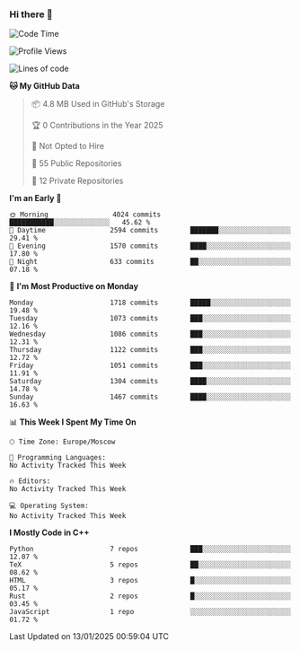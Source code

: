 ### Hi there 👋

<!--
**SemenMartynov/SemenMartynov** is a ✨ _special_ ✨ repository because its `README.md` (this file) appears on your GitHub profile.

Here are some ideas to get you started:

- 🔭 I’m currently working on ...
- 🌱 I’m currently learning ...
- 👯 I’m looking to collaborate on ...
- 🤔 I’m looking for help with ...
- 💬 Ask me about ...
- 📫 How to reach me: ...
- 😄 Pronouns: ...
- ⚡ Fun fact: ...
-->

<!--START_SECTION:waka-->
![Code Time](http://img.shields.io/badge/Code%20Time-0%20secs-blue)

![Profile Views](http://img.shields.io/badge/Profile%20Views-2-blue)

![Lines of code](https://img.shields.io/badge/From%20Hello%20World%20I%27ve%20Written-7.6%20million%20lines%20of%20code-blue)

**🐱 My GitHub Data** 

> 📦 4.8 MB Used in GitHub's Storage 
 > 
> 🏆 0 Contributions in the Year 2025
 > 
> 🚫 Not Opted to Hire
 > 
> 📜 55 Public Repositories 
 > 
> 🔑 12 Private Repositories 
 > 
**I'm an Early 🐤** 

```text
🌞 Morning                4024 commits        ███████████░░░░░░░░░░░░░░   45.62 % 
🌆 Daytime                2594 commits        ███████░░░░░░░░░░░░░░░░░░   29.41 % 
🌃 Evening                1570 commits        ████░░░░░░░░░░░░░░░░░░░░░   17.80 % 
🌙 Night                  633 commits         ██░░░░░░░░░░░░░░░░░░░░░░░   07.18 % 
```
📅 **I'm Most Productive on Monday** 

```text
Monday                   1718 commits        █████░░░░░░░░░░░░░░░░░░░░   19.48 % 
Tuesday                  1073 commits        ███░░░░░░░░░░░░░░░░░░░░░░   12.16 % 
Wednesday                1086 commits        ███░░░░░░░░░░░░░░░░░░░░░░   12.31 % 
Thursday                 1122 commits        ███░░░░░░░░░░░░░░░░░░░░░░   12.72 % 
Friday                   1051 commits        ███░░░░░░░░░░░░░░░░░░░░░░   11.91 % 
Saturday                 1304 commits        ████░░░░░░░░░░░░░░░░░░░░░   14.78 % 
Sunday                   1467 commits        ████░░░░░░░░░░░░░░░░░░░░░   16.63 % 
```


📊 **This Week I Spent My Time On** 

```text
🕑︎ Time Zone: Europe/Moscow

💬 Programming Languages: 
No Activity Tracked This Week

🔥 Editors: 
No Activity Tracked This Week

💻 Operating System: 
No Activity Tracked This Week
```

**I Mostly Code in C++** 

```text
Python                   7 repos             ███░░░░░░░░░░░░░░░░░░░░░░   12.07 % 
TeX                      5 repos             ██░░░░░░░░░░░░░░░░░░░░░░░   08.62 % 
HTML                     3 repos             █░░░░░░░░░░░░░░░░░░░░░░░░   05.17 % 
Rust                     2 repos             █░░░░░░░░░░░░░░░░░░░░░░░░   03.45 % 
JavaScript               1 repo              ░░░░░░░░░░░░░░░░░░░░░░░░░   01.72 % 
```




 Last Updated on 13/01/2025 00:59:04 UTC
<!--END_SECTION:waka-->